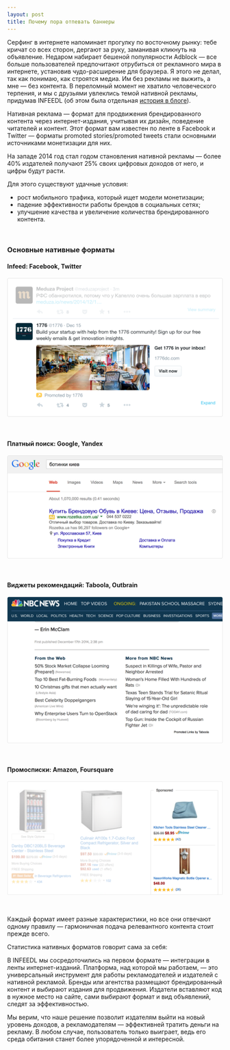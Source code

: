 ```yaml
---
layout: post
title: Почему пора отпевать баннеры
---
```


<p>Серфинг в интернете напоминает прогулку по восточному рынку: тебе кричат со всех сторон, дергают за руку, заманивая кликнуть на объявление. Недаром набирает бешеной популярности Adblock — все больше пользователей предпочитают отрубиться от рекламного мира в интернете, установив чудо-расширение для браузера. Я этого не делал, так как понимаю, как строятся медиа. Им без рекламы не выжить, а мне — без контента. В переломный момент не хватило человеческого терпения, и мы с друзьями увлеклись темой нативной рекламы, придумав INFEEDL (об этом была отдельная <a href="http://blog.infeedl.com/im-tired-of-ads/">история в блоге</a>).</p>

<p>Нативная реклама — формат для продвижения брендированного контента через интернет-издания, учитывая их дизайн, поведение читателей и контент. Этот формат вам известен по ленте в Facebook и Twitter — форматы promoted stories/promoted tweets стали основными источниками монетизации для них.</p>

<p>На западе 2014 год стал годом становления нативной рекламы — более 40% издателей получают 25% своих цифровых доходов от него, и цифры будут расти. </p>

<p style="margin-bottom:7px">Для этого существуют удачные условия:</p>
<ul>
  <li>рост мобильного трафика, который ищет модели монетизации;</li>
  <li>падение эффективности работы брендов в социальных сетях;</li>
  <li>улучшение качества и увеличение количества брендированного контента.</li>
</ul>

<br/>

<h3>Основные нативные форматы</h3>
<p>
  <h4>Infeed: Facebook, Twitter</h4>
  <img src="/images/about-native/social.png" class="responsive" />
  <p><br/></p>
  <h4>Платный поиск: Google, Yandex</h4>
  <img src="/images/about-native/search.png" class="responsive" />
  <p><br/></p>
  <h4>Виджеты рекомендаций: Taboola, Outbrain</h4>
  <img src="/images/about-native/related.png" class="responsive" />
  <p><br/></p>
  <h4>Промосписки: Amazon, Foursquare</h4>
  <img src="/images/about-native/amazon.png" class="responsive" />
</p>
<p><br/></p>
<p>Каждый формат имеет разные характеристики, но все они отвечают одному правилу — гармоничная подача релевантного контента стоит прежде всего.</p>

<p>Статистика нативных форматов говорит сама за себя:</p>

<p>В INFEEDL мы сосредоточились на первом формате — интеграции в ленты интернет-изданий. Платформа, над которой мы работаем, — это универсальный инструмент для работы рекламодателей и издателей с нативной рекламой. Бренды или агентства размещают брендированный контент и выбирают издания для продвижения. Издатели вставляют код в нужное место на сайте, сами выбирают формат и вид объявлений, следят за эффективностью.</p>

<p>Мы верим, что наше решение позволит издателям выйти на новый уровень доходов, а рекламодателям — эффективней тратить деньги на рекламу. В любом случае, пользователь только выиграет, ведь его среда обитания станет более упорядоченной и интересной.</p>
